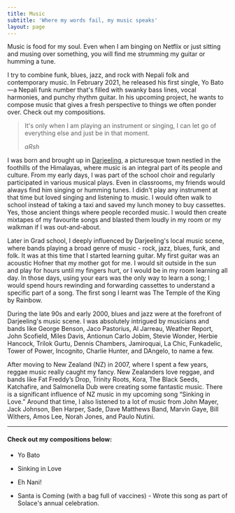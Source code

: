 ```yaml
---
title: Music
subtitle: 'Where my words fail, my music speaks'
layout: page
---
```

Music is food for my soul. Even when I am binging on Netflix or just sitting and musing over something, you will find me strumming my guitar or humming a tune.

I try to combine funk, blues, jazz, and rock with Nepali folk and contemporary music. In February 2021, he released his first single, Yo Bato—a Nepali funk number that's filled with swanky bass lines, vocal harmonies, and punchy rhythm guitar. In his upcoming project, he wants to compose music that gives a fresh perspective to things we often ponder over. Check out my compositions.

> It's only when I am playing an instrument or singing, I can let go of everything else and just be in that moment.
>
> <cite>aRsh</cite>

I was born and brought up in [Darjeeling](https://www.incredibleindia.org/content/incredibleindia/en/destinations/darjeeling.html), a picturesque town nestled in the foothills of the Himalayas, where music is an integral part of its people and culture. From my early days, I was part of the school choir and regularly participated in various musical plays. Even in classrooms, my friends would always find him singing or humming tunes. I didn't play any instrument at that time but loved singing and listening to music. I would often walk to school instead of taking a taxi and saved my lunch money to buy cassettes. Yes, those ancient things where people recorded music. I would then create mixtapes of my favourite songs and blasted them loudly in my room or my walkman if I was out-and-about.

Later in Grad school, I deeply influenced by Darjeeling's local music scene, where bands playing a broad genre of music - rock, jazz, blues, funk, and folk. It was at this time that I started learning guitar. My first guitar was an acoustic Hofner that my mother got for me. I would sit outside in the sun and play for hours until my fingers hurt, or I would be in my room learning all day. In those days, using your ears was the only way to learn a song; I would spend hours rewinding and forwarding cassettes to understand a specific part of a song. The first song I learnt was The Temple of the King by Rainbow.  

During the late 90s and early 2000, blues and jazz were at the forefront of Darjeeling's music scene. I was absolutely intrigued by musicians and bands like George Benson, Jaco Pastorius, Al Jarreau, Weather Report, John Scofield, Miles Davis, Antionun Carlo Jobim, Stevie Wonder,  Herbie Hancock, Trilok Gurtu, Dennis Chambers, Jamiroquai, La Chic, Funkadelic, Tower of Power, Incognito, Charlie Hunter, and DAngelo, to name a few. 

After moving to New Zealand (NZ) in 2007, where I spent a few years, reggae music really caught my fancy. New Zealanders love reggae, and bands like Fat Freddy’s Drop, Trinity Roots, Kora, The Black Seeds, Katchafire, and Salmonella Dub were creating some fantastic music. There is a significant influence of NZ music in my upcoming song “Sinking in Love.” Around that time, I also listened to a lot of music from John Mayer, Jack Johnson, Ben Harper, Sade, Dave Matthews Band, Marvin Gaye, Bill Withers, Amos Lee, Norah Jones, and Paulo Nutini.

<hr />

#### Check out my compositions below:

*   Yo Bato

*   Sinking in Love

*   Eh Nani!

*   Santa is Coming (with a bag full of vaccines) - Wrote this song as part of Solace's annual celebration.
